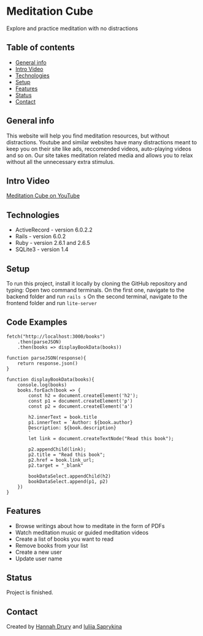 # Meditation Cube
Explore and practice meditation with no distractions

## Table of contents
* [General info](#general-info)
* [Intro Video](#intro-video)
* [Technologies](#technologies)
* [Setup](#setup)
* [Features](#features)
* [Status](#status)
* [Contact](#contact)

## General info
This website will help you find meditation resources, but without distractions. Youtube and similar websites have many distractions meant to keep you on their site like ads, reccomended videos, auto-playing videos and so on. Our site takes meditation related media and allows you to relax without all the unnecessary extra stimulus. 

## Intro Video
[Meditation Cube on YouTube](https://www.youtube.com/watch?v=c7EamBTS1uM)

## Technologies
* ActiveRecord - version 6.0.2.2
* Rails - version 6.0.2 
* Ruby - version 2.6.1 and 2.6.5
* SQLite3 - version 1.4

## Setup
To run this project, install it locally by cloning the GitHub repository and typing:
Open two command terminals. 
On the first one, navigate to the backend folder and run 
```rails s```
On the second terminal, navigate to the frontend folder and run
```lite-server```

## Code Examples
```
fetch("http://localhost:3000/books")
    .then(parseJSON)
    .then(books => displayBookData(books))

function parseJSON(response){
    return response.json()
}

function displayBookData(books){
    console.log(books)
    books.forEach(book => {
        const h2 = document.createElement('h2');
        const p1 = document.createElement('p')
        const p2 = document.createElement('a')
    
        h2.innerText = book.title
        p1.innerText = `Author: ${book.author}
        Description: ${book.description}
        `
        let link = document.createTextNode("Read this book");
        
        p2.appendChild(link);
        p2.title = "Read this book";
        p2.href = book.link_url;
        p2.target = "_blank"

        bookDataSelect.appendChild(h2)
        bookDataSelect.append(p1, p2)
    })
}
```

## Features
* Browse writings about how to meditate in the form of PDFs
* Watch meditation music or guided meditation videos
* Create a list of books you want to read 
* Remove books from your list
* Create a new user
* Update user name

## Status
Project is finished. 

## Contact
Created by [Hannah Drury](https://www.linkedin.com/in/hannah-drury-042a8391/) and [Iuliia Saprykina](https://www.linkedin.com/in/iuliia-saprykina-ab3351100) 




